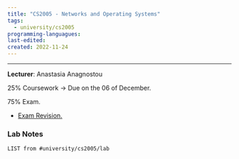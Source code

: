 ```yaml
---
title: "CS2005 - Networks and Operating Systems"
tags:
  - university/cs2005
programming-languagues:
last-edited:
created: 2022-11-24
---
```

---
**Lecturer**: Anastasia Anagnostou

25% Coursework -> Due on the 06 of December.

75% Exam.

- [Exam Revision.](notes/university/cs2005/cs2005-exam.md)

### Lab Notes
```dataview
LIST from #university/cs2005/lab 
```
